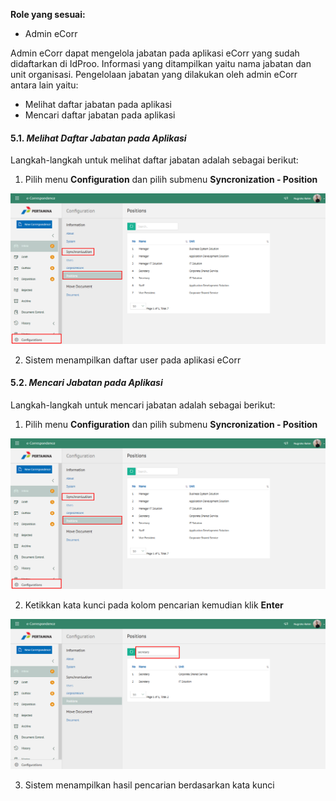 **Role yang sesuai:**

- Admin eCorr

Admin eCorr dapat mengelola jabatan pada aplikasi eCorr yang sudah didaftarkan di IdProo. Informasi yang ditampilkan yaitu 
nama jabatan dan unit organisasi. Pengelolaan jabatan yang dilakukan oleh admin eCorr antara lain yaitu:

- Melihat daftar jabatan pada aplikasi 
- Mencari daftar jabatan pada aplikasi

#### 5.1. *Melihat Daftar Jabatan pada Aplikasi*

Langkah-langkah untuk melihat daftar jabatan adalah sebagai berikut:

1. Pilih menu **Configuration** dan pilih submenu **Syncronization - Position**

 ![Gambar](_screenshoot_konfigurasi/KF11.png/?sanitize=true)

2. Sistem menampilkan daftar user pada aplikasi eCorr
    
#### 5.2. *Mencari Jabatan pada Aplikasi*

Langkah-langkah untuk mencari jabatan adalah sebagai berikut:

1. Pilih menu **Configuration** dan pilih submenu **Syncronization - Position**

 ![Gambar](_screenshoot_konfigurasi/KF12.png/?sanitize=true)

2. Ketikkan kata kunci pada kolom pencarian kemudian klik **Enter**

 ![Gambar](_screenshoot_konfigurasi/KF13.png/?sanitize=true)

3. Sistem menampilkan hasil pencarian berdasarkan kata kunci
